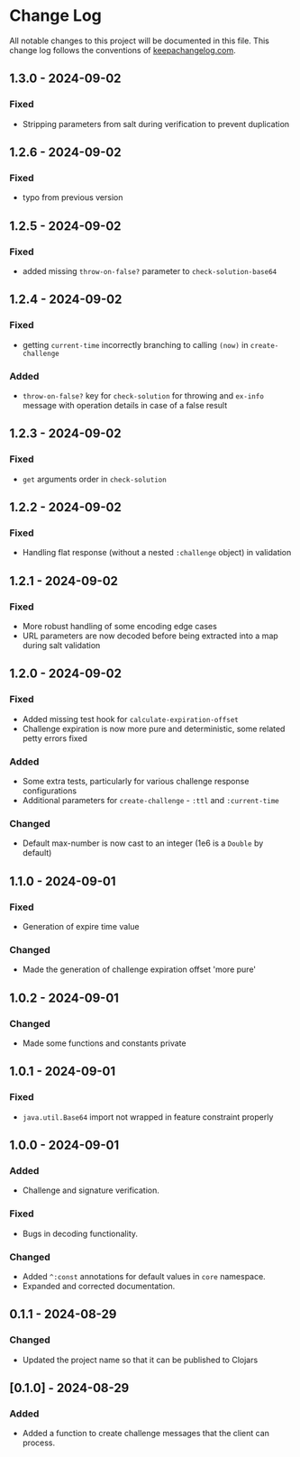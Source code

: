 # Change Log
All notable changes to this project will be documented in this file. This change log follows the conventions of [keepachangelog.com](http://keepachangelog.com/).

## 1.3.0 - 2024-09-02
### Fixed
- Stripping parameters from salt during verification to prevent duplication

## 1.2.6 - 2024-09-02
### Fixed
- typo from previous version

## 1.2.5 - 2024-09-02
### Fixed
- added missing `throw-on-false?` parameter to `check-solution-base64`

## 1.2.4 - 2024-09-02
### Fixed 
- getting `current-time` incorrectly branching to calling `(now)` in `create-challenge`
### Added
- `throw-on-false?` key for `check-solution` for throwing and `ex-info` message 
with operation details in case of a false result

## 1.2.3 - 2024-09-02
### Fixed
- `get` arguments order in `check-solution`

## 1.2.2 - 2024-09-02
### Fixed 
- Handling flat response (without a nested `:challenge` object) in validation

## 1.2.1 - 2024-09-02
### Fixed 
- More robust handling of some encoding edge cases
- URL parameters are now decoded before being extracted into a map during salt validation

## 1.2.0 - 2024-09-02
### Fixed 
- Added missing test hook for `calculate-expiration-offset`
- Challenge expiration is now more pure and deterministic, some related petty errors fixed
### Added
- Some extra tests, particularly for various challenge response configurations
- Additional parameters for `create-challenge` - `:ttl` and `:current-time`
### Changed
- Default max-number is now cast to an integer (1e6 is a `Double` by default)

## 1.1.0 - 2024-09-01
### Fixed 
- Generation of expire time value

### Changed 
- Made the generation of challenge expiration offset 'more pure'

## 1.0.2 - 2024-09-01
### Changed
- Made some functions and constants private

## 1.0.1 - 2024-09-01
### Fixed 
- `java.util.Base64` import not wrapped in feature constraint properly

## 1.0.0 - 2024-09-01
### Added 
- Challenge and signature verification.

### Fixed
- Bugs in decoding functionality.

### Changed 
- Added `^:const` annotations for default values in `core` namespace.
- Expanded and corrected documentation.

## 0.1.1 - 2024-08-29
### Changed
- Updated the project name so that it can be published to Clojars

## [0.1.0] - 2024-08-29
### Added
- Added a function to create challenge messages that the client can process.
